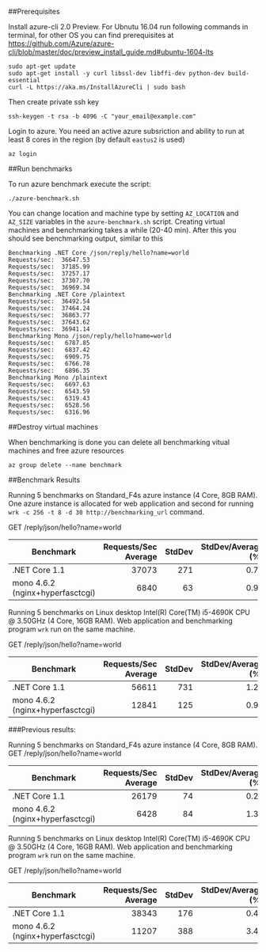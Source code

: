 ##Prerequisites

Install azure-cli 2.0 Preview. For Ubnutu 16.04 run following commands in 
terminal, for other OS you can find prerequisites at
https://github.com/Azure/azure-cli/blob/master/doc/preview_install_guide.md#ubuntu-1604-lts


    sudo apt-get update
    sudo apt-get install -y curl libssl-dev libffi-dev python-dev build-essential
    curl -L https://aka.ms/InstallAzureCli | sudo bash


Then create private ssh key
   
    ssh-keygen -t rsa -b 4096 -C "your_email@example.com"

Login to azure. You need an active azure subsriction and ability to run at least 8 cores in the region (by default `eastus2` is used)

    az login

##Run benchmarks

To run azure benchmark execute the script:

    ./azure-benchmark.sh

You can change location and machine type by setting `AZ_LOCATION` and `AZ_SIZE` variables in the `azure-benchmark.sh` script. 
Creating virtual machines and benchmarking takes a while (20-40 min). After this you should see benchmarking output, similar to this

    Benchmarking .NET Core /json/reply/hello?name=world
    Requests/sec:  36647.53
    Requests/sec:  37185.99
    Requests/sec:  37257.17
    Requests/sec:  37307.70
    Requests/sec:  36969.34
    Benchmarking .NET Core /plaintext
    Requests/sec:  36492.54
    Requests/sec:  37464.24
    Requests/sec:  36863.77
    Requests/sec:  37643.62
    Requests/sec:  36941.14
    Benchmarking Mono /json/reply/hello?name=world
    Requests/sec:   6787.85
    Requests/sec:   6837.42
    Requests/sec:   6909.75
    Requests/sec:   6766.78
    Requests/sec:   6896.35
    Benchmarking Mono /plaintext
    Requests/sec:   6697.63
    Requests/sec:   6543.59
    Requests/sec:   6319.43
    Requests/sec:   6528.56
    Requests/sec:   6316.96

##Destroy virtual machines

When benchmarking is done you can delete all benchmarking vitual machines and free azure resources

    az group delete --name benchmark

##Benchmark Results

Running 5 benchmarks on Standard_F4s azure instance (4 Core, 8GB RAM). One azure instance is allocated for web application and second for running
`wrk -c 256 -t 8 -d 30 http://benchmarking_url` command.

GET /reply/json/hello?name=world

| Benchmark |      Requests/Sec Average    |  StdDev | StdDev/Average (%) |
|-----------|-----------------------------:|--------:|-------------------:|
| .NET Core 1.1  |  37073                  | 271     | 0.73               |
| mono 4.6.2 (nginx+hyperfasctcgi) |   6840|      63 | 0.93               |

Running 5 benchmarks on Linux desktop
Intel(R) Core(TM) i5-4690K CPU @ 3.50GHz (4 Core, 16GB RAM). Web application and benchmarking program `wrk` run on the same machine.

GET /reply/json/hello?name=world

| Benchmark |      Requests/Sec Average    |  StdDev | StdDev/Average (%) |
|-----------|-----------------------------:|--------:|-------------------:|
| .NET Core 1.1  |  56611                  |     731 | 1.29               |
| mono 4.6.2 (nginx+hyperfasctcgi) | 12841 |     125 | 0.97               |

###Previous results:

Running 5 benchmarks on Standard_F4s azure instance (4 Core, 8GB RAM).
GET /reply/json/hello?name=world

| Benchmark |      Requests/Sec Average    |  StdDev | StdDev/Average (%) |
|-----------|-----------------------------:|--------:|-------------------:|
| .NET Core 1.1  |  26179                  | 74      | 0.28               |
| mono 4.6.2 (nginx+hyperfasctcgi) |   6428|      84 | 1.30               |

Running 5 benchmarks on Linux desktop
Intel(R) Core(TM) i5-4690K CPU @ 3.50GHz (4 Core, 16GB RAM). Web application and benchmarking program `wrk` run on the same machine.

GET /reply/json/hello?name=world

| Benchmark |      Requests/Sec Average    |  StdDev | StdDev/Average (%) |
|-----------|-----------------------------:|--------:|-------------------:|
| .NET Core 1.1  |  38343                  |     176 | 0.46               |
| mono 4.6.2 (nginx+hyperfasctcgi) | 11207 |     388 | 3.46               |
